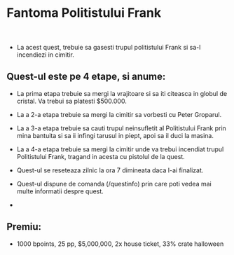 # Fantoma Politistului Frank <br><br>


- La acest quest, trebuie sa gasesti trupul politistului Frank si sa-l incendiezi in cimitir.

## Quest-ul este pe 4 etape, si anume:

- La prima etapa trebuie sa mergi la vrajitoare si sa iti citeasca in globul de cristal. Va trebui sa platesti $500.000.
- La a 2-a etapa trebuie sa mergi la cimitir sa vorbesti cu Peter Groparul.
- La a 3-a etapa trebuie sa cauti trupul neinsufletit al Politistului Frank prin mina bantuita si sa ii infingi tarusul in piept, apoi sa il duci la masina.
- La a 4-a etapa trebuie sa mergi la cimitir unde va trebui incendiat trupul Politistului Frank, tragand in acesta cu pistolul de la quest. 


- Quest-ul se reseteaza zilnic la ora 7 dimineata daca l-ai finalizat.
- Quest-ul dispune de comanda (/questinfo) prin care poti vedea mai multe informatii despre quest.
- 
## Premiu: 
- 1000 bpoints, 25 pp, $5,000,000, 2x house ticket, 33% crate halloween
